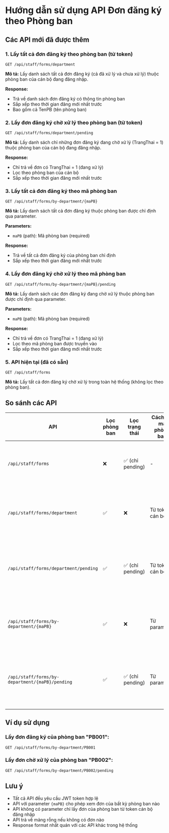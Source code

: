 # Hướng dẫn sử dụng API Đơn đăng ký theo Phòng ban

## Các API mới đã được thêm

### 1. Lấy tất cả đơn đăng ký theo phòng ban (từ token)
```
GET /api/staff/forms/department
```
**Mô tả:** Lấy danh sách tất cả đơn đăng ký (cả đã xử lý và chưa xử lý) thuộc phòng ban của cán bộ đang đăng nhập.

**Response:**
- Trả về danh sách đơn đăng ký có thông tin phòng ban
- Sắp xếp theo thời gian đăng mới nhất trước
- Bao gồm cả TenPB (tên phòng ban)

### 2. Lấy đơn đăng ký chờ xử lý theo phòng ban (từ token)
```
GET /api/staff/forms/department/pending
```
**Mô tả:** Lấy danh sách chỉ những đơn đăng ký đang chờ xử lý (TrangThai = 1) thuộc phòng ban của cán bộ đang đăng nhập.

**Response:**
- Chỉ trả về đơn có TrangThai = 1 (đang xử lý)
- Lọc theo phòng ban của cán bộ
- Sắp xếp theo thời gian đăng mới nhất trước

### 3. Lấy tất cả đơn đăng ký theo mã phòng ban
```
GET /api/staff/forms/by-department/{maPB}
```
**Mô tả:** Lấy danh sách tất cả đơn đăng ký thuộc phòng ban được chỉ định qua parameter.

**Parameters:**
- `maPB` (path): Mã phòng ban (required)

**Response:**
- Trả về tất cả đơn đăng ký của phòng ban chỉ định
- Sắp xếp theo thời gian đăng mới nhất trước

### 4. Lấy đơn đăng ký chờ xử lý theo mã phòng ban
```
GET /api/staff/forms/by-department/{maPB}/pending
```
**Mô tả:** Lấy danh sách các đơn đăng ký đang chờ xử lý thuộc phòng ban được chỉ định qua parameter.

**Parameters:**
- `maPB` (path): Mã phòng ban (required)

**Response:**
- Chỉ trả về đơn có TrangThai = 1 (đang xử lý)
- Lọc theo mã phòng ban được truyền vào
- Sắp xếp theo thời gian đăng mới nhất trước

### 5. API hiện tại (đã có sẵn)
```
GET /api/staff/forms
```
**Mô tả:** Lấy tất cả đơn đăng ký chờ xử lý trong toàn hệ thống (không lọc theo phòng ban).

## So sánh các API

| API | Lọc phòng ban | Lọc trạng thái | Cách lấy mã phòng ban | Mục đích sử dụng |
|-----|---------------|----------------|----------------------|------------------|
| `/api/staff/forms` | ❌ | ✅ (chỉ pending) | - | Xem tất cả đơn chờ xử lý hệ thống |
| `/api/staff/forms/department` | ✅ | ❌ | Từ token cán bộ | Xem tất cả đơn của phòng ban hiện tại |
| `/api/staff/forms/department/pending` | ✅ | ✅ (chỉ pending) | Từ token cán bộ | Xem đơn chờ xử lý của phòng ban hiện tại |
| `/api/staff/forms/by-department/{maPB}` | ✅ | ❌ | Từ parameter | Xem tất cả đơn của phòng ban chỉ định |
| `/api/staff/forms/by-department/{maPB}/pending` | ✅ | ✅ (chỉ pending) | Từ parameter | Xem đơn chờ xử lý của phòng ban chỉ định |

## Ví dụ sử dụng

### Lấy đơn đăng ký của phòng ban "PB001":
```
GET /api/staff/forms/by-department/PB001
```

### Lấy đơn chờ xử lý của phòng ban "PB002":
```
GET /api/staff/forms/by-department/PB002/pending
```

## Lưu ý
- Tất cả API đều yêu cầu JWT token hợp lệ
- API với parameter `{maPB}` cho phép xem đơn của bất kỳ phòng ban nào
- API không có parameter chỉ lấy đơn của phòng ban từ token cán bộ đăng nhập
- API trả về mảng rỗng nếu không có đơn nào
- Response format nhất quán với các API khác trong hệ thống 